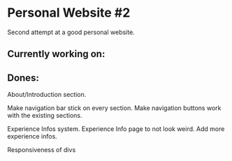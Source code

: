 # Personal Website #2
Second attempt at a good personal website.

## Currently working on:

## Dones:
About/Introduction section.

Make navigation bar stick on every section.
Make navigation buttons work with the existing sections.

Experience Infos system.
Experience Info page to not look weird.
Add more experience infos.

Responsiveness of divs
